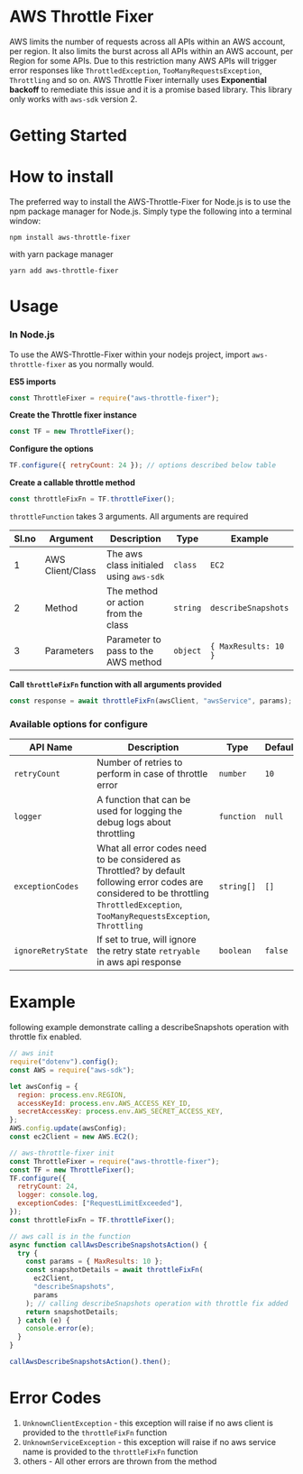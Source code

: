 # AWS Throttle Fixer

AWS limits the number of requests across all APIs within an AWS account, per region. It also limits the burst across all APIs within an AWS account, per Region for some APIs. Due to this restriction many AWS APIs will trigger error responses like `ThrottledException`, `TooManyRequestsException`, `Throttling` and so on.
AWS Throttle Fixer internally uses **Exponential backoff** to remediate this issue and it is a promise based library. This library only works with `aws-sdk` version 2.

# Getting Started

# How to install

The preferred way to install the AWS-Throttle-Fixer for Node.js is to use the npm package manager for Node.js. Simply type the following into a terminal window:

```
npm install aws-throttle-fixer
```

with yarn package manager

```
yarn add aws-throttle-fixer
```

# Usage

### In Node.js

To use the AWS-Throttle-Fixer within your nodejs project, import `aws-throttle-fixer` as you normally would.

**ES5 imports**

```js
const ThrottleFixer = require("aws-throttle-fixer");
```

**Create the Throttle fixer instance**

```js
const TF = new ThrottleFixer();
```

**Configure the options**

```js
TF.configure({ retryCount: 24 }); // options described below table
```

**Create a callable throttle method**

```js
const throttleFixFn = TF.throttleFixer();
```

`throttleFunction` takes 3 arguments. All arguments are required

| Sl.no | Argument         | Description                             | Type     | Example              |
| ----- | ---------------- | --------------------------------------- | -------- | -------------------- |
| 1     | AWS Client/Class | The aws class initialed using `aws-sdk` | `class`  | `EC2`                |
| 2     | Method           | The method or action from the class     | `string` | `describeSnapshots`  |
| 3     | Parameters       | Parameter to pass to the AWS method     | `object` | `{ MaxResults: 10 }` |

**Call `throttleFixFn` function with all arguments provided**

```js
const response = await throttleFixFn(awsClient, "awsService", params);
```

### Available options for configure

| API Name           | Description                                                                                                                                                                              | Type       | Default |
| ------------------ | ---------------------------------------------------------------------------------------------------------------------------------------------------------------------------------------- | ---------- | ------- |
| `retryCount`       | Number of retries to perform in case of throttle error                                                                                                                                   | `number`   | `10`    |
| `logger`           | A function that can be used for logging the debug logs about throttling                                                                                                                  | `function` | `null`  |
| `exceptionCodes`   | What all error codes need to be considered as Throttled? by default following error codes are considered to be throttling `ThrottledException`, `TooManyRequestsException`, `Throttling` | `string[]` | `[]`    |
| `ignoreRetryState` | If set to true, will ignore the retry state `retryable` in aws api response                                                                                                              | `boolean`  | `false` |

# Example

following example demonstrate calling a describeSnapshots operation with throttle fix enabled.

```js
// aws init
require("dotenv").config();
const AWS = require("aws-sdk");

let awsConfig = {
  region: process.env.REGION,
  accessKeyId: process.env.AWS_ACCESS_KEY_ID,
  secretAccessKey: process.env.AWS_SECRET_ACCESS_KEY,
};
AWS.config.update(awsConfig);
const ec2Client = new AWS.EC2();

// aws-throttle-fixer init
const ThrottleFixer = require("aws-throttle-fixer");
const TF = new ThrottleFixer();
TF.configure({
  retryCount: 24,
  logger: console.log,
  exceptionCodes: ["RequestLimitExceeded"],
});
const throttleFixFn = TF.throttleFixer();

// aws call is in the function
async function callAwsDescribeSnapshotsAction() {
  try {
    const params = { MaxResults: 10 };
    const snapshotDetails = await throttleFixFn(
      ec2Client,
      "describeSnapshots",
      params
    ); // calling describeSnapshots operation with throttle fix added
    return snapshotDetails;
  } catch (e) {
    console.error(e);
  }
}

callAwsDescribeSnapshotsAction().then();
```

# Error Codes

1. `UnknownClientException` - this exception will raise if no aws client is provided to the `throttleFixFn` function
2. `UnknownServiceException` - this exception will raise if no aws service name is provided to the `throttleFixFn` function
3. others - All other errors are thrown from the method
